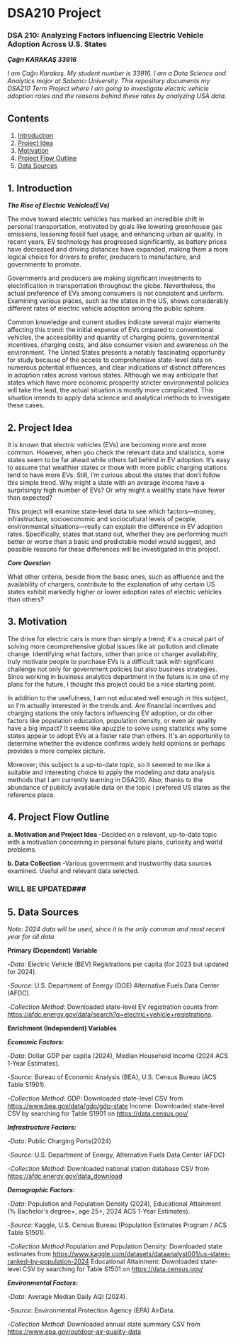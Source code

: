 # DSA210 Project

### DSA 210: Analyzing Factors Influencing Electric Vehicle Adoption Across U.S. States ###
***Çağrı KARAKAŞ 33916***


*I am Çağrı Karakaş. My student number is 33916. I am a Data Science and Analytics major at Sabancı University. This repository documents my DSA210 Term Project where I am going to investigate electric vehicle adoption rates and the reasons behind these rates by analyzing USA data.*



## Contents ##

1) [Introduction](#1-introduction)
2) [Project Idea](#2-project-idea)
3) [Motivation](#3-motivation)
4) [Project Flow Outline](#4-project-flow-outline)
5) [Data Sources](#5-data-sources)


## 1. Introduction ##

***The Rise of Electric Vehicles(EVs)***

The move toward electric vehicles has marked an incredible shift in personal transportation, motivated by goals like lowering greenhouse gas emissions, lessening fossil fuel usage, and enhancing urban air quality. In recent years, EV technology has progressed significantly, as battery prices have decreased and driving distances have expanded, making them a more logical choice for drivers to prefer, producers to manufacture, and governments to promote.

Governments and producers are making significant investments to electrification in transportation throughout the globe. Nevertheless, the actual preference of EVs among consumers is not consistent and uniform. Examining various places, such as the states in the US, shows considerably different rates of electric vehicle adoption among the public sphere.

Common knowledge and current studies indicate several major elements affecting this trend: the initial expense of EVs cmpared to conventional vehicles, the accessibility and quantity of charging points, governmental incentives, charging costs, and also consumer vision and awareness on the environment. The United States presents a notably fascinating opportunity for study because of the access to comprehensive state-level data on numerous potential influences, and clear indications of distinct differences in adoption rates across various states. Although we may anticipate that states which have more economic prosperity stricter environmental policies will take the lead, the actual situation is mostly more complicated. This situation intends to apply data science and analytical methods to investigate these cases.



## 2. Project Idea ##

It is known that electric vehicles (EVs) are becoming more and more common. However, when you check the relevant data and statistics, some states seem to be far ahead while others fall behind in EV adoption. It’s easy to assume that wealthier states or those with more public charging stations tend to have more EVs. Still, I’m curious about the states that don’t follow this simple trend. Why might a state with an average income have a surprisingly high number of EVs? Or why might a wealthy state have fewer than expected? 

This project will examine state-level data to see which factors—money, infrastructure, socioeconomic and sociocultural levels of people, environmental situations—really can explain the difference in EV adoption rates. Specifically, states that stand out, whether they are performing much better or worse than a basic and predictable model would suggest, and possible reasons for these differences will be investigated in this project.

***Core Question***

What other criteria, beside from the basic ones, such as affluence and the availability of chargers, contribute to the explanation of why certain US states exhibit markedly higher or lower adoption rates of electric vehicles than others?



## 3. Motivation ##

The drive for electric cars is more than simply a trend; it's a cruical part of solving more ceomprehensive global issues like air pollution and climate change. Identifying what factors, other than price or charger availability, truly motivate people to purchase EVs is a difficult task with significant challenge not only for government policies but also business strategies. Since working in business analytics department in the future is in one of my plans for the future, I thought this project could be a nice starting point.

In addition to the usefulness; I am not educated well enough in this subject, so I'm actually interested in the trends and. Are financial incentives and charging stations the only factors influencing EV adoption, or do other factors like population education, population density, or even air quality have a big impact? It seems like apuzzle to solve using statistics why some states appear to adopt EVs at a faster rate than others. It's an opportunity to determine whether the evidence confirms widely held opinions or perhaps provides a more complex picture.

Moreover; this subject is a up-to-date topic, so it seemed to me like a suitable and interesting choice to apply the modeling and data analysis methods that I am currently learning in DSA210. Also; thanks to the abundance of publicly available data on the topic i prefered US states as the reference place.



## 4. Project Flow Outline ##

**a. Motivation and Project Idea**
  -Decided on a relevant, up-to-date topic with a motivation concerning in personal future plans, curiosity and world problems.

**b. Data Collection**
  -Various government and trustworthy data sources examined. Useful and relevant data selected.
### WILL BE UPDATED###



## 5. Data Sources ##

*Note: 2024 data will be used, since it is the only common and most recent year for all data*

**Primary (Dependent) Variable**

  -*Data*: Electric Vehicle (BEV) Registrations per capita (for 2023 but updated    for 2024).

  -*Source*: U.S. Department of Energy (DOE) Alternative Fuels Data Center (AFDC).

  -*Collection Method*: Downloaded state-level EV registration counts from 
    https://afdc.energy.gov/data/search?q=electric+vehicle+registrations.

**Enrichment (Independent) Variables**

***Economic Factors:***

  -*Data*: Dollar GDP per capita (2024), Median Household Income (2024 ACS 1-Year Estimates).

  -*Source*: Bureau of Economic Analysis (BEA), U.S. Census Bureau (ACS Table S1901).

  -*Collection Method*: GDP: Downloaded state-level CSV from
   https://www.bea.gov/data/gdp/gdp-state
    Income: Downloaded state-level CSV by searching for Table S1901 on
    https://data.census.gov/

***Infrastructure Factors:***

  -*Data*: Public Charging Ports(2024)

  -*Source*: U.S. Department of Energy, Alternative Fuels Data Center (AFDC)

  -*Collection Method*: Downloaded national station database CSV from
    https://afdc.energy.gov/data_download
   
***Demographic Factors:***

  -*Data*: Population and Population Density (2024), Educational Attainment (% Bachelor's degree+, age 25+, 2024 ACS 1-Year Estimates).

  -*Source*: Kaggle, U.S. Census Bureau (Population Estimates Program / ACS Table S1501).

  -*Collection Method*:Population and Population Density: Downloaded state estimates from
    https://www.kaggle.com/datasets/dataanalyst001/us-states-ranked-by-population-2024
    Educational Attainment: Downloaded state-level CSV by searching for Table S1501 on
    https://data.census.gov/

***Environmental Factors:***

  -*Data*: Average Median Daily AQI (2024).

  -*Source*: Environmental Protection Agency (EPA) AirData.

  -*Collection Method*: Downloaded annual state summary CSV from
    https://www.epa.gov/outdoor-air-quality-data

